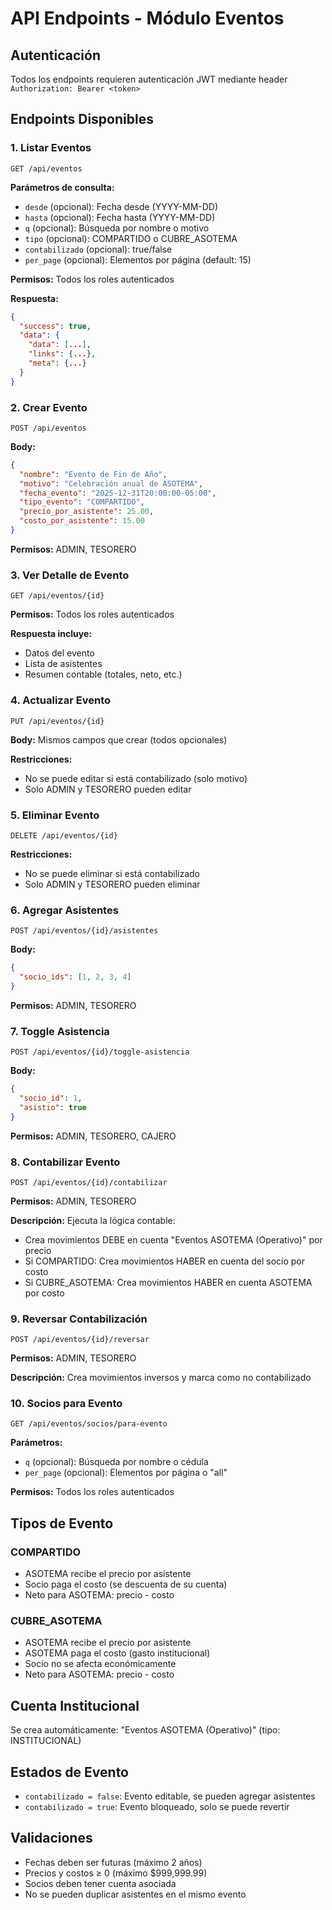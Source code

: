 # API Endpoints - Módulo Eventos

## Autenticación
Todos los endpoints requieren autenticación JWT mediante header `Authorization: Bearer <token>`

## Endpoints Disponibles

### 1. Listar Eventos
```
GET /api/eventos
```

**Parámetros de consulta:**
- `desde` (opcional): Fecha desde (YYYY-MM-DD)
- `hasta` (opcional): Fecha hasta (YYYY-MM-DD)
- `q` (opcional): Búsqueda por nombre o motivo
- `tipo` (opcional): COMPARTIDO o CUBRE_ASOTEMA
- `contabilizado` (opcional): true/false
- `per_page` (opcional): Elementos por página (default: 15)

**Permisos:** Todos los roles autenticados

**Respuesta:**
```json
{
  "success": true,
  "data": {
    "data": [...],
    "links": {...},
    "meta": {...}
  }
}
```

### 2. Crear Evento
```
POST /api/eventos
```

**Body:**
```json
{
  "nombre": "Evento de Fin de Año",
  "motivo": "Celebración anual de ASOTEMA",
  "fecha_evento": "2025-12-31T20:00:00-05:00",
  "tipo_evento": "COMPARTIDO",
  "precio_por_asistente": 25.00,
  "costo_por_asistente": 15.00
}
```

**Permisos:** ADMIN, TESORERO

### 3. Ver Detalle de Evento
```
GET /api/eventos/{id}
```

**Permisos:** Todos los roles autenticados

**Respuesta incluye:**
- Datos del evento
- Lista de asistentes
- Resumen contable (totales, neto, etc.)

### 4. Actualizar Evento
```
PUT /api/eventos/{id}
```

**Body:** Mismos campos que crear (todos opcionales)

**Restricciones:**
- No se puede editar si está contabilizado (solo motivo)
- Solo ADMIN y TESORERO pueden editar

### 5. Eliminar Evento
```
DELETE /api/eventos/{id}
```

**Restricciones:**
- No se puede eliminar si está contabilizado
- Solo ADMIN y TESORERO pueden eliminar

### 6. Agregar Asistentes
```
POST /api/eventos/{id}/asistentes
```

**Body:**
```json
{
  "socio_ids": [1, 2, 3, 4]
}
```

**Permisos:** ADMIN, TESORERO

### 7. Toggle Asistencia
```
POST /api/eventos/{id}/toggle-asistencia
```

**Body:**
```json
{
  "socio_id": 1,
  "asistio": true
}
```

**Permisos:** ADMIN, TESORERO, CAJERO

### 8. Contabilizar Evento
```
POST /api/eventos/{id}/contabilizar
```

**Permisos:** ADMIN, TESORERO

**Descripción:** Ejecuta la lógica contable:
- Crea movimientos DEBE en cuenta "Eventos ASOTEMA (Operativo)" por precio
- Si COMPARTIDO: Crea movimientos HABER en cuenta del socio por costo
- Si CUBRE_ASOTEMA: Crea movimientos HABER en cuenta ASOTEMA por costo

### 9. Reversar Contabilización
```
POST /api/eventos/{id}/reversar
```

**Permisos:** ADMIN, TESORERO

**Descripción:** Crea movimientos inversos y marca como no contabilizado

### 10. Socios para Evento
```
GET /api/eventos/socios/para-evento
```

**Parámetros:**
- `q` (opcional): Búsqueda por nombre o cédula
- `per_page` (opcional): Elementos por página o "all"

**Permisos:** Todos los roles autenticados

## Tipos de Evento

### COMPARTIDO
- ASOTEMA recibe el precio por asistente
- Socio paga el costo (se descuenta de su cuenta)
- Neto para ASOTEMA: precio - costo

### CUBRE_ASOTEMA
- ASOTEMA recibe el precio por asistente
- ASOTEMA paga el costo (gasto institucional)
- Socio no se afecta económicamente
- Neto para ASOTEMA: precio - costo

## Cuenta Institucional
Se crea automáticamente: "Eventos ASOTEMA (Operativo)" (tipo: INSTITUCIONAL)

## Estados de Evento
- `contabilizado = false`: Evento editable, se pueden agregar asistentes
- `contabilizado = true`: Evento bloqueado, solo se puede revertir

## Validaciones
- Fechas deben ser futuras (máximo 2 años)
- Precios y costos ≥ 0 (máximo $999,999.99)
- Socios deben tener cuenta asociada
- No se pueden duplicar asistentes en el mismo evento
